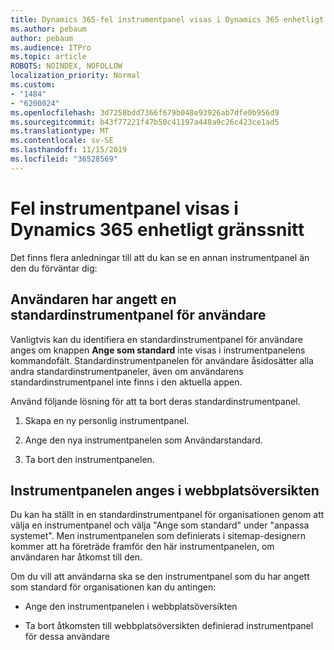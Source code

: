 ```yaml
---
title: Dynamics 365-fel instrumentpanel visas i Dynamics 365 enhetligt gränssnitt
ms.author: pebaum
author: pebaum
ms.audience: ITPro
ms.topic: article
ROBOTS: NOINDEX, NOFOLLOW
localization_priority: Normal
ms.custom:
- "1484"
- "6200024"
ms.openlocfilehash: 3d7258bdd7366f679b048e93926ab7dfe0b956d9
ms.sourcegitcommit: b43f77221f47b50c41197a448a9c26c423ce1ad5
ms.translationtype: MT
ms.contentlocale: sv-SE
ms.lasthandoff: 11/15/2019
ms.locfileid: "36528569"
---
```

# <a name="wrong-dashboard-shows-in-dynamics-365-unified-interface"></a>Fel instrumentpanel visas i Dynamics 365 enhetligt gränssnitt

Det finns flera anledningar till att du kan se en annan instrumentpanel än den du förväntar dig:

## <a name="the-user-has-set-a-user-default-dashboard"></a>Användaren har angett en standardinstrumentpanel för användare 

Vanligtvis kan du identifiera en standardinstrumentpanel för användare anges om knappen **Ange som standard** inte visas i instrumentpanelens kommandofält. Standardinstrumentpanelen för användare åsidosätter alla andra standardinstrumentpaneler, även om användarens standardinstrumentpanel inte finns i den aktuella appen.

Använd följande lösning för att ta bort deras standardinstrumentpanel.

1. Skapa en ny personlig instrumentpanel.

2. Ange den nya instrumentpanelen som Användarstandard.

3. Ta bort den instrumentpanelen.

## <a name="the-dashboard-is-set-in-the-sitemap"></a>Instrumentpanelen anges i webbplatsöversikten

Du kan ha ställt in en standardinstrumentpanel för organisationen genom att välja en instrumentpanel och välja "Ange som standard" under "anpassa systemet". Men instrumentpanelen som definierats i sitemap-designern kommer att ha företräde framför den här instrumentpanelen, om användaren har åtkomst till den.

Om du vill att användarna ska se den instrumentpanel som du har angett som standard för organisationen kan du antingen:

* Ange den instrumentpanelen i webbplatsöversikten

* Ta bort åtkomsten till webbplatsöversikten definierad instrumentpanel för dessa användare
